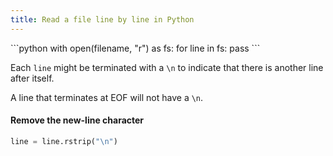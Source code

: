 ```yaml
---
title: Read a file line by line in Python
---
```


<div markdown="1" class="ans">
```python
with open(filename, "r") as fs:
    for line in fs:
        pass
```
</div>

Each `line` might be terminated with a `\n` to indicate that there is another line after itself.

A line that terminates at EOF will not have a `\n`.

#### Remove the new-line character

```python
line = line.rstrip("\n")
```
